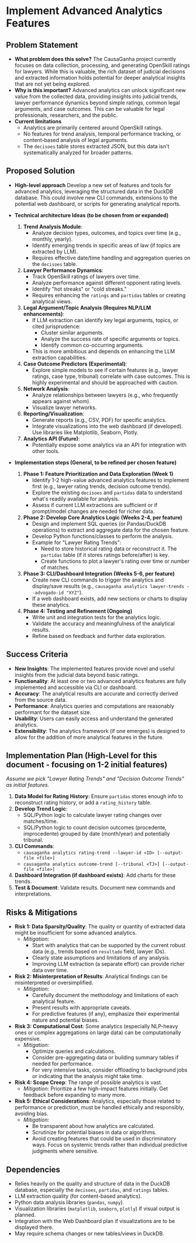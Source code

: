 # Implement Advanced Analytics Features

## Problem Statement
- **What problem does this solve?**
  The CausaGanha project currently focuses on data collection, processing, and generating OpenSkill ratings for lawyers. While this is valuable, the rich dataset of judicial decisions and extracted information holds potential for deeper analytical insights that are not yet being explored.
- **Why is this important?**
  Advanced analytics can unlock significant new value from the collected data, providing insights into judicial trends, lawyer performance dynamics beyond simple ratings, common legal arguments, and case outcomes. This can be valuable for legal professionals, researchers, and the public.
- **Current limitations**
  - Analytics are primarily centered around OpenSkill ratings.
  - No features for trend analysis, temporal performance tracking, or content-based analysis of legal arguments.
  - The `decisoes` table stores extracted JSON, but this data isn't systematically analyzed for broader patterns.

## Proposed Solution
- **High-level approach**
  Develop a new set of features and tools for advanced analytics, leveraging the structured data in the DuckDB database. This could involve new CLI commands, extensions to the potential web dashboard, or scripts for generating analytical reports.
- **Technical architecture Ideas (to be chosen from or expanded)**
  1.  **Trend Analysis Module**:
      - Analyze decision types, outcomes, and topics over time (e.g., monthly, yearly).
      - Identify emerging trends in specific areas of law (if topics are extracted by LLM).
      - Requires effective date/time handling and aggregation queries on the `decisoes` table.
  2.  **Lawyer Performance Dynamics**:
      - Track OpenSkill ratings of lawyers over time.
      - Analyze performance against different opponent rating levels.
      - Identify "hot streaks" or "cold streaks."
      - Requires enhancing the `ratings` and `partidas` tables or creating analytical views.
  3.  **Legal Argument/Topic Analysis (Requires NLP/LLM enhancements)**:
      - If LLM extraction can identify key legal arguments, topics, or cited jurisprudence:
          - Cluster similar arguments.
          - Analyze the success rate of specific arguments or topics.
          - Identify common co-occurring arguments.
      - This is more ambitious and depends on enhancing the LLM extraction capabilities.
  4.  **Case Outcome Predictors (Experimental)**:
      - Explore simple models to see if certain features (e.g., lawyer ratings, case type, tribunal) correlate with case outcomes. This is highly experimental and should be approached with caution.
  5.  **Network Analysis**:
      - Analyze relationships between lawyers (e.g., who frequently appears against whom).
      - Visualize lawyer networks.
  6.  **Reporting/Visualization**:
      - Generate reports (e.g., CSV, PDF) for specific analytics.
      - Integrate visualizations into the web dashboard (if developed). Use libraries like Matplotlib, Seaborn, Plotly.
  7.  **Analytics API (Future)**:
      - Potentially expose some analytics via an API for integration with other tools.

- **Implementation steps (General, to be refined per chosen feature)**
  1.  **Phase 1: Feature Prioritization and Data Exploration (Week 1)**
      - Identify 1-2 high-value advanced analytics features to implement first (e.g., lawyer rating trends, decision outcome trends).
      - Explore the existing `decisoes` and `partidas` data to understand what's readily available for analysis.
      - Assess if current LLM extractions are sufficient or if prompt/model changes are needed for richer data.
  2.  **Phase 2: Develop Core Analytics Logic (Weeks 2-4, per feature)**
      - Design and implement SQL queries (or Pandas/DuckDB operations) to extract and aggregate data for the chosen feature.
      - Develop Python functions/classes to perform the analysis.
      - Example for "Lawyer Rating Trends":
          - Need to store historical rating data or reconstruct it. The `partidas` table (if it stores ratings before/after) is key.
          - Create functions to plot a lawyer's rating over time or number of matches.
  3.  **Phase 3: CLI/Dashboard Integration (Weeks 5-6, per feature)**
      - Create new CLI commands to trigger the analytics and display/save results (e.g., `causaganha analytics lawyer-trends --advogado-id "XYZ"`).
      - If a web dashboard exists, add new sections or charts to display these analytics.
  4.  **Phase 4: Testing and Refinement (Ongoing)**
      - Write unit and integration tests for the analytics logic.
      - Validate the accuracy and meaningfulness of the analytical results.
      - Refine based on feedback and further data exploration.

## Success Criteria
- **New Insights**: The implemented features provide novel and useful insights from the judicial data beyond basic ratings.
- **Functionality**: At least one or two advanced analytics features are fully implemented and accessible via CLI or dashboard.
- **Accuracy**: The analytical results are accurate and correctly derived from the source data.
- **Performance**: Analytics queries and computations are reasonably performant for the dataset size.
- **Usability**: Users can easily access and understand the generated analytics.
- **Extensibility**: The analytics framework (if one emerges) is designed to allow for the addition of more analytical features in the future.

## Implementation Plan (High-Level for this document - focusing on 1-2 initial features)
*Assume we pick "Lawyer Rating Trends" and "Decision Outcome Trends" as initial features.*

1.  **Data Model for Rating History**: Ensure `partidas` stores enough info to reconstruct rating history, or add a `rating_history` table.
2.  **Develop Trend Logic**:
    - SQL/Python logic to calculate lawyer rating changes over matches/time.
    - SQL/Python logic to count decision outcomes (procedente, improcedente) grouped by date (month/year) and potentially tribunal.
3.  **CLI Commands**:
    - `causaganha analytics rating-trend --lawyer-id <ID> [--output-file <file>]`
    - `causaganha analytics outcome-trend [--tribunal <TJ>] [--output-file <file>]`
4.  **Dashboard Integration (if dashboard exists)**: Add charts for these trends.
5.  **Test & Document**: Validate results. Document new commands and interpretations.

## Risks & Mitigations
- **Risk 1: Data Sparsity/Quality**: The quality or quantity of extracted data might be insufficient for some advanced analytics.
  - *Mitigation*:
    - Start with analytics that can be supported by the current robust data (e.g., trends based on `resultado` field, lawyer IDs).
    - Clearly state assumptions and limitations of any analysis.
    - Improving LLM extraction (a separate effort) can provide richer data over time.
- **Risk 2: Misinterpretation of Results**: Analytical findings can be misinterpreted or oversimplified.
  - *Mitigation*:
    - Carefully document the methodology and limitations of each analytical feature.
    - Present results with appropriate caveats.
    - For predictive features (if any), emphasize their experimental nature and potential biases.
- **Risk 3: Computational Cost**: Some analytics (especially NLP-heavy ones or complex aggregations on large data) can be computationally expensive.
  - *Mitigation*:
    - Optimize queries and calculations.
    - Consider pre-aggregating data or building summary tables if needed for performance.
    - For very intensive tasks, consider offloading to background jobs or indicating that the analysis might take time.
- **Risk 4: Scope Creep**: The range of possible analytics is vast.
  - *Mitigation*: Prioritize a few high-impact features initially. Get feedback before expanding to many more.
- **Risk 5: Ethical Considerations**: Analytics, especially those related to performance or prediction, must be handled ethically and responsibly, avoiding bias.
  - *Mitigation*:
    - Be transparent about how analytics are calculated.
    - Scrutinize for potential biases in data or algorithms.
    - Avoid creating features that could be used in discriminatory ways. Focus on systemic trends rather than individual predictive judgments where sensitive.

## Dependencies
- Relies heavily on the quality and structure of data in the DuckDB database, especially the `decisoes`, `partidas`, and `ratings` tables.
- LLM extraction quality (for content-based analytics).
- Python data analysis libraries (`pandas`, `numpy`).
- Visualization libraries (`matplotlib`, `seaborn`, `plotly`) if visual output is planned.
- Integration with the Web Dashboard plan if visualizations are to be displayed there.
- May require schema changes or new tables/views in DuckDB.
